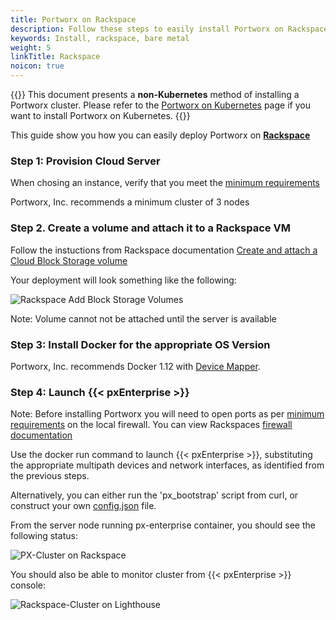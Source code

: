```yaml
---
title: Portworx on Rackspace
description: Follow these steps to easily install Portworx on Rackspace.  Try it today!
keywords: Install, rackspace, bare metal
weight: 5
linkTitle: Rackspace
noicon: true
---
```


{{<info>}}
This document presents a **non-Kubernetes** method of installing a Portworx cluster. Please refer to the [Portworx on Kubernetes](/portworx-install-with-kubernetes/) page if you want to install Portworx on Kubernetes.
{{</info>}}

This guide show you how you can easily deploy Portworx on [**Rackspace**](https://www.rackspace.com/login)


### Step 1: Provision Cloud Server
When chosing an instance, verify that you meet the [minimum requirements](/start-here-installation/#installation-prerequisites)

<!--Detailed Rackspace steps to build a [cloud server](https://support.rackspace.com/how-to/create-a-cloud-server/)-->
Portworx, Inc. recommends a minimum cluster of 3 nodes



### Step 2. Create a volume and attach it to a Rackspace VM
Follow the instuctions from Rackspace documentation [Create and attach a Cloud Block Storage volume](https://support.rackspace.com/how-to/create-and-attach-a-cloud-block-storage-volume/)

Your deployment will look something like the following:

![Rackspace Add Block Storage Volumes](/img/rackspace-add-disk.png "Add Block Storage")


Note: Volume cannot not be attached until the server is available


### Step 3: Install Docker for the appropriate OS Version
Portworx, Inc. recommends Docker 1.12 with [Device Mapper](https://docs.docker.com/engine/userguide/storagedriver/device-mapper-driver/#/configure-docker-with-devicemapper).

### Step 4: Launch {{< pxEnterprise >}}
Note: Before installing Portworx you will need to open ports as per [minimum requirements](/start-here-installation/#installation-prerequisites) on the local firewall.  You can view Rackspaces [firewall documentation](https://support.rackspace.com/how-to/open-ports-in-the-linux-firewall-to-access-pop-and-imap-mail-servers/)

<!--
I can't figure out the target for this link... Also, launching {{< pxEnterprise >}} seem to be documented in the next paragraph

[Follow the instructions to launch {{< pxEnterprise >}}](/#install-with-a-container-orchestrator)
-->

Use the docker run command to launch {{< pxEnterprise >}}, substituting the appropriate multipath devices and network interfaces, as identified from the previous steps.

Alternatively, you can either run the 'px_bootstrap' script from curl, or construct your own [config.json](/shared/install-with-other-docker-config-json) file.

From the server node running px-enterprise container, you should see the following status:

![PX-Cluster on Rackspace](/img/rackspace-pxctl-status.png "PX-Cluster on Azure")


You should also be able to monitor cluster from {{< pxEnterprise >}} console:

![Rackspace-Cluster on Lighthouse](/img/rackspace-cluster-on-lighthouse-updated.png "Rackspace-Cluster on Lighthouse")
